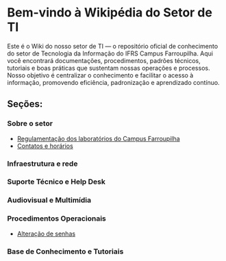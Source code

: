 # Bem-vindo à Wikipédia do Setor de TI

Este é o Wiki do nosso setor de TI — o repositório oficial de conhecimento do setor de Tecnologia da Informação do IFRS Campus Farroupilha. Aqui você encontrará documentações, procedimentos, padrões técnicos, tutoriais e boas práticas que sustentam nossas operações e processos. Nosso objetivo é centralizar o conhecimento e facilitar o acesso à informação, promovendo eficiência, padronização e aprendizado contínuo.

## Seções:
### Sobre o setor
- [Regulamentação dos laboratórios do Campus Farroupilha](https://ifrs.edu.br/farroupilha/wp-content/uploads/sites/12/2025/10/Regulamento-dos-Laboratorios-do-Campus-Farroupilha-2025-1.pdf)
- [Contatos e horários](contato.md)

### Infraestrutura e rede
### Suporte Técnico e Help Desk
### Audiovisual e Multimídia
### Procedimentos Operacionais
- [Alteração de senhas](alterarSenha.md)

### Base de Conhecimento e Tutoriais
